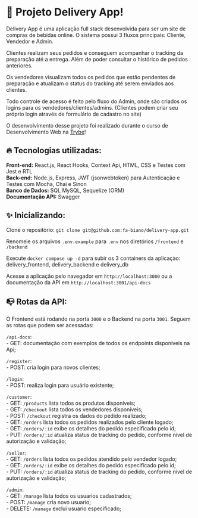 # 🍻 Projeto Delivery App!

Delivery App é uma aplicação full stack desenvolvida para ser um site de compras de bebidas online.
O sistema possui 3 fluxos principais: Cliente, Vendedor e Admin.

Clientes realizam seus pedidos e conseguem acompanhar o tracking da preparação até a entrega. Além de poder consultar o histórico de pedidos anteriores.

Os vendedores visualizam todos os pedidos que estão pendentes de preparação e atualizam o status do tracking até serem enviados aos clientes.

Todo controle de acesso é feito pelo fluxo do Admin, onde são criados os logins para os vendedores/clientes/admins. (Clientes podem criar seu próprio login através de formulário de cadastro no site)

O desenvolvimento desse projeto foi realizado durante o curso de Desenvolvimento Web na [Trybe](https://www.betrybe.com/)!

## 🔥 Tecnologias utilizadas:

  **Front-end:** React.js, React Hooks, Context Api, HTML, CSS e Testes com Jest e RTL </br>
  **Back-end:** Node.js, Express, JWT (jsonwebtoken) para Autenticação e Testes com Mocha, Chai e Sinon</br>
  **Banco de Dados:** SQL MySQL, Sequelize (ORM) </br>
  **Documentação API:** Swagger
  

## ✨ Inicializando:

  Clone o repositório: `git clone git@github.com:fa-biano/delivery-app.git`
  
  Renomeie os arquivos `.env.example` para `.env` nos diretórios `/frontend` e `/backend`

  Execute `docker compose up -d` para subir os 3 containers da aplicaçào: delivery_frontend, delivery_backend e delivery_db

  Acesse a aplicação pelo navegador em `http://localhost:3000` ou a documentação da API em `http://localhost:3001/api-docs`


## 📭 Rotas da API:

O Frontend está rodando na porta `3000` e o Backend na porta `3001`. Seguem as rotas que podem ser acessadas:

  `/api-docs`: </br>
    - GET: documentação com exemplos de todos os endpoints disponíveis na Api; </br>

  `/register`: </br>
    - POST: cria login para novos clientes; </br>

  `/login`: </br>
    - POST: realiza login para usuário existente; </br>
    
  `/customer`: </br>
    - GET: `/products` lista todos os produtos disponíveis; </br>
    - GET: `/checkout` lista todos os vendedores disponíveis; </br>
    - POST: `/checkout` registra os dados do pedido realizado; </br>
    - GET: `/orders` lista todos os pedidos realizados pelo cliente logado; </br>
    - GET: `/orders/:id` exibe os detalhes do pedido especificado pelo id; </br>
    - PUT: `/orders/:id` atualiza status de tracking do pedido, conforme nivel de autorização e validação; </br>

  `/seller`: </br>
    - GET: `/orders` lista todos os pedidos atendido pelo vendedor logado; </br>
    - GET: `/orders/:id` exibe os detalhes do pedido especificado pelo id; </br>
    - PUT: `/orders/:id` atualiza status de tracking do pedido, conforme nivel de autorização e validação; </br>

  `/admin`: </br>
    - GET: `/manage` lista todos os usuarios cadastrados; </br>
    - POST: `/manage` cria novo usuario; </br>
    - DELETE: `/manage` exclui usuario especificado; </br>
  
